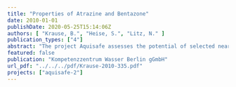 ```yaml
---
title: "Properties of Atrazine and Bentazone"
date: 2010-01-01
publishDate: 2020-05-25T15:14:06Z
authors: [ "Krause, B.", "Heise, S.", "Litz, N." ]
publication_types: ["4"]
abstract: "The project Aquisafe assesses the potential of selected near-natural mitigation systems, such as constructed wetlands or infiltration zones, to reduce diffuse pollution from agricultural sources and consequently protect surface water resources. A particular aim is the attenuation of nutrients and pesticides. Based on the review of available information and preliminary tests within Aquisafe 1 (2007-2009), the second project phase Aquisafe 2 (2009-2012) is structured along the following main components: (i) Development and evaluation of GIS-based methods for the identification of diffuse pollution hotspots, as well as model-based tools for the simulation of nutrient reduction from mitigation zones (ii) Assessment of nutrient retention capacity of different types of mitigation zones in international case studies in the Ic watershed in France and the Upper White River watershed in the USA under natural conditions, such as variable flow. (iii) Identification of efficient mitigation zone designs for the retention of relevant pesticides in laboratory and technical scale experiments at UBA in Berlin. The present report provides a review of the properties and existing mitigation experience of the two herbicides Atrazine and Bentazone, which will be examined exemplarily in (iii). Whereas Atrazine is clearly the pesticide of greatest concern in the USA, Bentazone is mainly an issue in Europe with an increasing tendency. The sorption of Atrazine and Bentazone on soils is moderate. Moderate sorption in combination with medium to high persistency makes these compounds relatively mobile; therefore they can usually be observed in surface waters in general and in ground waters near places of their application. First experiences show that mitigation systems can be effective measures to decrease their concentrations by supporting biotic and abiotic dissipation processes, mainly at high residence times. Adding organic matter can improve adsorption of Atrazine and Bentazone, an important dissipation process in these systems. Degradation rates for Atrazine and for Bentazone can be increased by implementing highly microbiologically active conditions which can usually be accomplished in the presence of external carbon sources. While mineralization of both herbicides is favoured in aerobic -environments significant degradation of Atrazine was also observed under anaerobic conditions. A great number of open questions remain on how to design a mitigation system which is adequate to reduce herbicides in drainage water. For instance, there is no specific information on the degradation of diluted and adsorbed forms of the herbicides, very little information about necessary residence times, adsorption constants, half lives and leaching behaviour in specific substrates or comparable designs. Moreover, the influence of nitrogen, which is present in drainage water at high concentrations, on degradation of Atrazine and Bentazone remains uncertain. Finally, the behaviour of Atrazine and Bentazone (contained in agricultural drainage water) in mitigation systems in general and in bioretention swales in particular is poorly studied. Realistically, mitigation systems would only be implemented if they also allow significant reduction of nitrates. Given the existing knowledge, systems with both aerobic and anoxic zones are likely to bring most successful results regarding both herbicides and nitrates; though they may be difficult to implement. Both for nitrates and pesticides, the presence of external organic carbon sources (with a combination of fast accessible and sustainable substrate partitions) seems to be a good basis for dissipation processes and effective reduction."
featured: false
publication: "Kompetenzzentrum Wasser Berlin gGmbH"
url_pdf: "../../../pdf/Krause-2010-335.pdf"
projects: ["aquisafe-2"]
---
```


